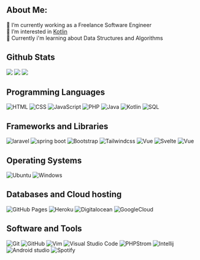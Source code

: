 ## About Me:
🔭 I’m currently working as a Freelance Software Engineer <br />
👀 I’m interested in  [Kotlin](https://www.kotlinlang.org) <br />
🌱 Currently i'm learning about Data Structures and Algorithms <br />

##  Github Stats

<img src="https://github-readme-stats.vercel.app/api?username=nomansheikh&&show_icons=true&count_private=true&theme=github_dark">
<img src="https://github-readme-streak-stats.herokuapp.com/?user=nomansheikh&theme=tokyonight"/>

<img src="https://github-readme-stats.vercel.app/api/top-langs/?username=nomansheikh&layout=compact&theme=github_dark"/>

##  Programming Languages

<p>

<img alt="HTML" src="https://img.shields.io/badge/HTML%20-%23E34F26.svg?logo=html5&logoColor=white">
<img alt="CSS" src="https://img.shields.io/badge/CSS%20-%231572B6.svg?logo=css3&logoColor=white">
<img alt="JavaScript" src="https://img.shields.io/badge/JavaScript%20-%23F7DF1E.svg?logo=javascript&logoColor=black">
<img alt="PHP" src="https://img.shields.io/badge/PHP%20-%232370ED.svg?logo=php&logoColor=white">
<img alt="Java" src="https://img.shields.io/badge/Java-%2300599C.svg?logo=Java&logoColor=white">
<img alt="Kotlin" src="https://img.shields.io/badge/Kotlin-af27eb.svg?logo=kotlin&logoColor=white">
<img alt="SQL" src="https://img.shields.io/badge/SQL-000.svg?logo=mysql&logoColor=white">

</p>

##  Frameworks and Libraries

<p>

<img alt="laravel" src="https://img.shields.io/badge/Laravel-ff2d20.svg?logo=laravel&logoColor=white">
<img alt="spring boot" src="https://img.shields.io/badge/Spring_Boot-6db33f.svg?logo=spring&logoColor=white">
<img alt="Bootstrap" src="https://img.shields.io/badge/Bootstrap-563D7C?logo=bootstrap&logoColor=white">
<img alt="Tailwindcss" src="https://img.shields.io/badge/Tailwindcss-38bdf8.svg?logo=tailwindcss&logoColor=white">
<img alt="Vue" src="https://img.shields.io/badge/VueJS-41B883.svg?logo=vue.js&logoColor=white">
<img alt="Svelte" src="https://img.shields.io/badge/Svelte-ff3e00.svg?logo=svelte&logoColor=white">
<img alt="Vue" src="https://img.shields.io/badge/TypeScript-3178c6.svg?logo=typescript&logoColor=white">

</p>

##  Operating Systems

<p>
<img alt="Ubuntu" src="https://img.shields.io/badge/Ubuntu-e95420?logo=ubuntu&logoColor=white">
<img alt="Windows" src="https://img.shields.io/badge/Windows-0078D6?logo=windows&logoColor=white">

</p>

##  Databases and Cloud hosting

<p>
<img alt="GitHub Pages" src="https://img.shields.io/badge/GitHub%20Pages-%23327FC7.svg?logo=github&logoColor=white">
<img alt="Heroku" src="https://img.shields.io/badge/Heroku%20-%23430098.svg?logo=heroku&logoColor=white">
<img alt="Digitalocean" src="https://img.shields.io/badge/Digital_Ocean-0069ff.svg?logo=digitalocean&logoColor=white">
<img alt="GoogleCloud" src="https://img.shields.io/badge/Google_Cloud-399a93.svg?logo=googlecloud&logoColor=white">

</p>

##  Software and Tools

<p>

<img alt="Git" src="https://img.shields.io/badge/Git%20-%23F05033.svg?logo=git&logoColor=white">
<img alt="GitHub" src="https://img.shields.io/badge/GitHub-000.svg?logo=github&logoColor=white">
<img alt="Vim" src="https://img.shields.io/badge/VIM-%2311AB00.svg?logo=vim&logoColor=white">
<img alt="Visual Studio Code" src="https://img.shields.io/badge/Visual%20Studio%20Code-0078d7.svg?logo=visual-studio-code&logoColor=white">
<img alt="PHPStrom" src="https://img.shields.io/badge/PHPStrom-143?logo=phpstorm&logoColor=white&color=b345f1&labelColor=b345f1">
<img alt="Intellij" src="https://img.shields.io/badge/IntelliJ&nbsp;IDEA-000000.svg?logo=intellij-idea&logoColor=white">
<img alt="Android studio" src="https://img.shields.io/badge/Android_Studio-3ddc84.svg?logo=android-studio&logoColor=white">
<img alt="Spotify" src="https://img.shields.io/badge/Spotify-2941ab.svg?logo=spotify&logoColor=white">

</p>
